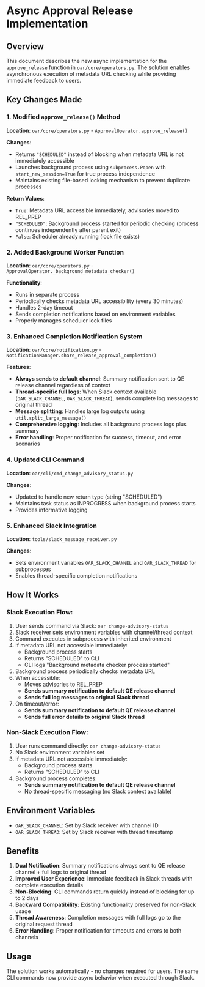 # Async Approval Release Implementation

## Overview

This document describes the new async implementation for the `approve_release` function in `oar/core/operators.py`. The solution enables asynchronous execution of metadata URL checking while providing immediate feedback to users.

## Key Changes Made

### 1. Modified `approve_release()` Method

**Location**: `oar/core/operators.py` - `ApprovalOperator.approve_release()`

**Changes**:
- Returns `"SCHEDULED"` instead of blocking when metadata URL is not immediately accessible
- Launches background process using `subprocess.Popen` with `start_new_session=True` for true process independence
- Maintains existing file-based locking mechanism to prevent duplicate processes

**Return Values**:
- `True`: Metadata URL accessible immediately, advisories moved to REL_PREP
- `"SCHEDULED"`: Background process started for periodic checking (process continues independently after parent exit)
- `False`: Scheduler already running (lock file exists)

### 2. Added Background Worker Function

**Location**: `oar/core/operators.py` - `ApprovalOperator._background_metadata_checker()`

**Functionality**:
- Runs in separate process
- Periodically checks metadata URL accessibility (every 30 minutes)
- Handles 2-day timeout
- Sends completion notifications based on environment variables
- Properly manages scheduler lock files

### 3. Enhanced Completion Notification System

**Location**: `oar/core/notification.py` - `NotificationManager.share_release_approval_completion()`

**Features**:
- **Always sends to default channel**: Summary notification sent to QE release channel regardless of context
- **Thread-specific full logs**: When Slack context available (`OAR_SLACK_CHANNEL`, `OAR_SLACK_THREAD`), sends complete log messages to original thread
- **Message splitting**: Handles large log outputs using `util.split_large_message()`
- **Comprehensive logging**: Includes all background process logs plus summary
- **Error handling**: Proper notification for success, timeout, and error scenarios

### 4. Updated CLI Command

**Location**: `oar/cli/cmd_change_advisory_status.py`

**Changes**:
- Updated to handle new return type (string "SCHEDULED")
- Maintains task status as INPROGRESS when background process starts
- Provides informative logging

### 5. Enhanced Slack Integration

**Location**: `tools/slack_message_receiver.py`

**Changes**:
- Sets environment variables `OAR_SLACK_CHANNEL` and `OAR_SLACK_THREAD` for subprocesses
- Enables thread-specific completion notifications

## How It Works

### Slack Execution Flow:
1. User sends command via Slack: `oar change-advisory-status`
2. Slack receiver sets environment variables with channel/thread context
3. Command executes in subprocess with inherited environment
4. If metadata URL not accessible immediately:
   - Background process starts
   - Returns "SCHEDULED" to CLI
   - CLI logs "Background metadata checker process started"
5. Background process periodically checks metadata URL
6. When accessible:
   - Moves advisories to REL_PREP
   - **Sends summary notification to default QE release channel**
   - **Sends full log messages to original Slack thread**
7. On timeout/error:
   - **Sends summary notification to default QE release channel**
   - **Sends full error details to original Slack thread**

### Non-Slack Execution Flow:
1. User runs command directly: `oar change-advisory-status`
2. No Slack environment variables set
3. If metadata URL not accessible immediately:
   - Background process starts
   - Returns "SCHEDULED" to CLI
4. Background process completes:
   - **Sends summary notification to default QE release channel**
   - No thread-specific messaging (no Slack context available)

## Environment Variables

- `OAR_SLACK_CHANNEL`: Set by Slack receiver with channel ID
- `OAR_SLACK_THREAD`: Set by Slack receiver with thread timestamp

## Benefits

1. **Dual Notification**: Summary notifications always sent to QE release channel + full logs to original thread
2. **Improved User Experience**: Immediate feedback in Slack threads with complete execution details
3. **Non-Blocking**: CLI commands return quickly instead of blocking for up to 2 days
4. **Backward Compatibility**: Existing functionality preserved for non-Slack usage
5. **Thread Awareness**: Completion messages with full logs go to the original request thread
6. **Error Handling**: Proper notification for timeouts and errors to both channels

## Usage

The solution works automatically - no changes required for users. The same CLI commands now provide async behavior when executed through Slack.
